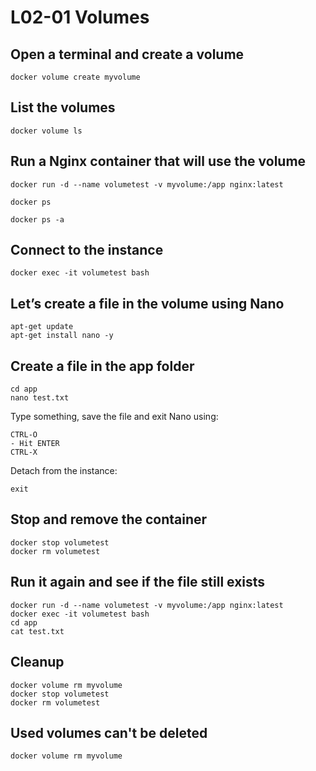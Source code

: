 # L02-01   Volumes

## Open a terminal and create a volume

    docker volume create myvolume

## List the volumes

    docker volume ls

## Run a Nginx container that will use the volume

    docker run -d --name volumetest -v myvolume:/app nginx:latest

    docker ps

    docker ps -a

## Connect to the instance

    docker exec -it volumetest bash

## Let’s create a file in the volume using Nano

    apt-get update
    apt-get install nano -y

## Create a file in the app folder
    cd app
    nano test.txt

Type something, save the file and exit Nano using:

    CTRL-O
    - Hit ENTER
    CTRL-X

Detach from the instance:

    exit

## Stop and remove the container

    docker stop volumetest
    docker rm volumetest

## Run it again and see if the file still exists

    docker run -d --name volumetest -v myvolume:/app nginx:latest
    docker exec -it volumetest bash
    cd app
    cat test.txt

## Cleanup

    docker volume rm myvolume
    docker stop volumetest
    docker rm volumetest

## Used volumes can't be deleted

   ```
   docker volume rm myvolume
   ```